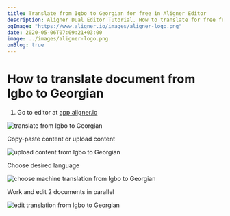 ```yaml
---
title: Translate from Igbo to Georgian for free in Aligner Editor
description: Aligner Dual Editor Tutorial. How to translate for free from Igbo to Georgian. Aligner is multilingual document management platform. 
ogImage: "https://www.aligner.io/images/aligner-logo.png"
date: 2020-05-06T07:09:21+03:00
image: ../images/aligner-logo.png
onBlog: true
---
```


# How to translate document from Igbo to Georgian

1. Go to editor at [app.aligner.io](https://app.aligner.io "Aligner App web page")

![translate from Igbo to Georgian](../aligner-blank-editor.png "translate from Igbo to Georgian")

Copy-paste content or upload content

![upload content from Igbo to Georgian](../aligner-uploaded-document.png "upload content from Igbo to Georgian")

Choose desired language

![choose machine translation from Igbo to Georgian](../aligner-language-dropdown.png "choose machine translation from Igbo to Georgian")

Work and edit 2 documents in parallel

![edit translation from Igbo to Georgian](../aligner-double-sitded-editor.png "edit translation from Igbo to Georgian")

